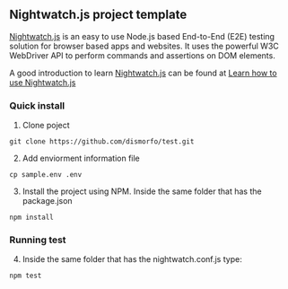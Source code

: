 ## Nightwatch.js project template

[Nightwatch.js](http://nightwatchjs.org/) is an easy to use Node.js based End-to-End (E2E) testing solution for browser based apps and websites. It uses the powerful W3C WebDriver API to perform commands and assertions on DOM elements.

A good introduction to learn [Nightwatch.js](http://nightwatchjs.org/) can be found at [Learn how to use Nightwatch.js](https://github.com/dwyl/learn-nightwatch)

### Quick install

1) Clone poject

```
git clone https://github.com/dismorfo/test.git
```

2) Add enviorment information file

```
cp sample.env .env
```

3) Install the project using NPM. Inside the same folder that has the package.json

```
npm install 
```

### Running test

4) Inside the same folder that has the nightwatch.conf.js type:

```
npm test
```

